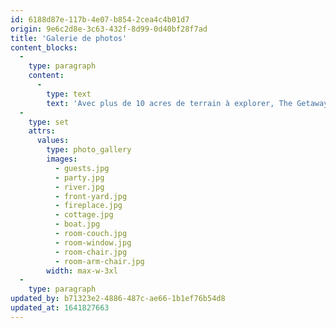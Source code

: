 ```yaml
---
id: 6188d87e-117b-4e07-b854-2cea4c4b01d7
origin: 9e6c2d8e-3c63-432f-8d99-0d40bf28f7ad
title: 'Galerie de photos'
content_blocks:
  -
    type: paragraph
    content:
      -
        type: text
        text: 'Avec plus de 10 acres de terrain à explorer, The Getaway a beaucoup de choses que l''on pourrait souhaiter préserver pendant des siècles. Ces photographies ont été capturées avec la toute dernière technologie de camera obscura du pays lointain et mystique de War Drobe.'
  -
    type: set
    attrs:
      values:
        type: photo_gallery
        images:
          - guests.jpg
          - party.jpg
          - river.jpg
          - front-yard.jpg
          - fireplace.jpg
          - cottage.jpg
          - boat.jpg
          - room-couch.jpg
          - room-window.jpg
          - room-chair.jpg
          - room-arm-chair.jpg
        width: max-w-3xl
  -
    type: paragraph
updated_by: b71323e2-4886-487c-ae66-1b1ef76b54d8
updated_at: 1641827663
---
```

